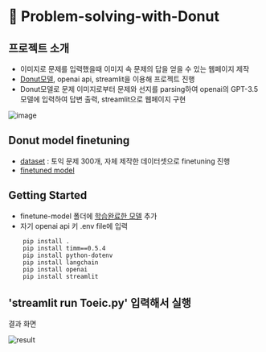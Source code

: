 # 🍩 Problem-solving-with-Donut

## 프로젝트 소개
- 이미지로 문제를 입력했을때 이미지 속 문제의 답을 얻을 수 있는 웹페이지 제작
- [Donut모델](https://github.com/clovaai/donut), openai api, streamlit을 이용해 프로젝트 진행
- Donut모델로 문제 이미지로부터 문제와 선지를 parsing하여 openai의 GPT-3.5 모델에 입력하여 답변 출력, streamlit으로 웹페이지 구현

![image](https://github.com/yeonsue/Problem-solving-with-Donut/assets/72684838/4483df37-cae4-4c21-b09c-2645990ed3ca)




## Donut model finetuning
- [dataset](https://drive.google.com/drive/folders/1JYtH3xyLS8vUvI5A0IXQO0vABurhRkmc?usp=sharing) : 토익 문제 300개, 자체 제작한 데이터셋으로 finetuning 진행
- [finetuned model](https://drive.google.com/drive/folders/1yl60PJnzVXkZdDOqgLWMqZpeAMDovYIe?usp=drive_link)

## Getting Started
- finetune-model 폴더에 [학습완료한 모델](https://drive.google.com/drive/folders/1yl60PJnzVXkZdDOqgLWMqZpeAMDovYIe?usp=drive_link) 추가
- 자기 openai api 키 .env file에 입력
```
    pip install .
    pip install timm==0.5.4
    pip install python-dotenv
    pip install langchain
    pip install openai
    pip install streamlit
```

  
## 'streamlit run Toeic.py' 입력해서 실행
결과 화면

![result](https://github.com/yeonsue/Problem-solving-with-Donut/assets/72684838/a7936b3e-6225-4e17-9981-d9ad041a1934)
